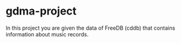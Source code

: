 # gdma-project
In this project you are given the data of FreeDB (cddb) that contains information about music records.
